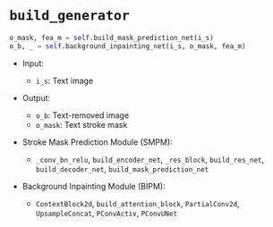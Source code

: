# `build_generator`
```python
o_mask, fea_m = self.build_mask_prediction_net(i_s)
o_b, _ = self.background_inpainting_net(i_s, o_mask, fea_m)
```
- Input:
    - `i_s`: Text image
- Output:
    - `o_b`: Text-removed image
    - `o_mask`: Text stroke mask

- Stroke Mask Prediction Module (SMPM):
    - `_conv_bn_relu`, `build_encoder_net`, `_res_block`, `build_res_net`, `build_decoder_net`, `build_mask_prediction_net`
- Background Inpainting Module (BIPM):
    - `ContextBlock2d`, `build_attention_block`, `PartialConv2d`, `UpsampleConcat`, `PConvActiv`, `PConvUNet`